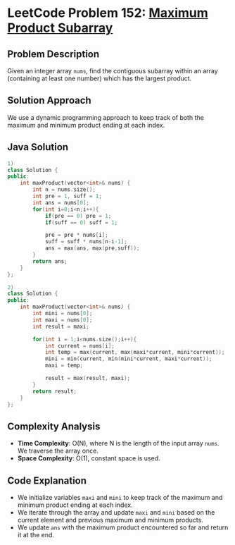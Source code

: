 # LeetCode Problem 152: [Maximum Product Subarray](https://leetcode.com/problems/maximum-product-subarray/)

## Problem Description

Given an integer array `nums`, find the contiguous subarray within an array (containing at least one number) which has the largest product.

## Solution Approach

We use a dynamic programming approach to keep track of both the maximum and minimum product ending at each index.

## Java Solution

```cpp
1) 
class Solution {
public:
    int maxProduct(vector<int>& nums) {
        int n = nums.size();
        int pre = 1, suff = 1;
        int ans = nums[0];
        for(int i=0;i<n;i++){
            if(pre == 0) pre = 1;
            if(suff == 0) suff = 1;

            pre = pre * nums[i];
            suff = suff * nums[n-i-1];
            ans = max(ans, max(pre,suff));
        }
        return ans;
    }
};

2)
class Solution {
public:
    int maxProduct(vector<int>& nums) {
        int mini = nums[0];
        int maxi = nums[0];
        int result = maxi;

        for(int i = 1;i<nums.size();i++){
            int current = nums[i];
            int temp = max(current, max(maxi*current, mini*current));
            mini = min(current, min(mini*current, maxi*current));
            maxi = temp;

            result = max(result, maxi);
        }
        return result;
    }
};
```

## Complexity Analysis

- **Time Complexity**: O(N), where N is the length of the input array `nums`. We traverse the array once.
- **Space Complexity**: O(1), constant space is used.

## Code Explanation

- We initialize variables `maxi` and `mini` to keep track of the maximum and minimum product ending at each index.
- We iterate through the array and update `maxi` and `mini` based on the current element and previous maximum and minimum products.
- We update `ans` with the maximum product encountered so far and return it at the end.
